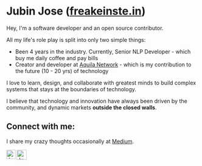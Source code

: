 # Jubin Jose ([freakeinste.in](https://freakeinste.in))

Hey, I'm a software developer and an open source contributor. 

All my life's role play is split into only two simple things:
* Been 4 years in the industry. Currently, Senior NLP Developer - which buy me daily coffee and pay bills
* Creator and developer at [Aquila Network](https://aquila.network) - which is my contribution to the future (10 - 20 yrs) of technology

I love to learn, design, and collaborate with greatest minds to build complex systems that stays at the boundaries of technology.

I believe that technology and innovation have always been driven by the community, and dynamic markets **outside the closed walls**.

## Connect with me:
I share my crazy thoughts occasionally at [Medium](https://medium.com/a-mma).

<a href="https://www.linkedin.com/in/jubin-jose-dev/">
    <img align="left" alt="Jubin Jose | Linkedin" width="24px" src="https://github.com/TheDudeThatCode/TheDudeThatCode/blob/master/Assets/Linkedin.svg" />
</a>
<a href="mailto:wow.dr.dre@gmail.com">
    <img align="left" alt="Jubin Jose | Gmail" width="26px" src="https://github.com/TheDudeThatCode/TheDudeThatCode/blob/master/Assets/Gmail.svg" />
</a><br/>
